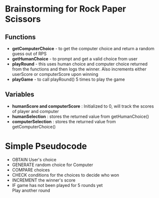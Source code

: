 # Brainstorming for Rock Paper Scissors

## Functions
   - **getComputerChoice** - to get the computer choice and return a random guess out of RPS
   - **getHumanChoice** - to prompt and get a valid choice from user
   - **playRound** - this uses human choice and computer choice returned from the functions and then logs the winner.
                     Also increments either userScore or computerScore upon winning
   - **playGame** - to call playRound() 5 times to play the game

## Variables
   - **humanScore and computerScore** : Initialized to 0, will track the scores of player and computer
   - **humanSelection** : stores the returned value from getHumanChoice()
   - **computerSelection** : stores the returned value from getComputerChoice()



# Simple Pseudocode
- OBTAIN User's choice
- GENERATE random choice for Computer
- COMPARE choices
- CHECK conditions for the choices to decide who won
- INCREMENT the winner's score
- IF game has not been played for 5 rounds yet <br>
    Play another round
